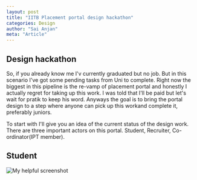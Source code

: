 ```yaml
---
layout: post
title: "IITB Placement portal design hackathon"
categories: Design
author: "Sai Anjan"
meta: "Article"
---
```




## Design hackathon

So, if you already know me I'v currently graduated but no job. But in this scenario I've got some pending tasks from Uni to complete. Right now the biggest in this pipeline is the re-vamp of placement portal and honestly I actually regret for taking up this work. I was told that I'll be paid but let's wait for pratik to keep his word. Anyways the goal is to bring the portal design to a step where anyone can pick up this workand complete it, preferably juniors.

To start with I'll give you an idea of the current status of the design work. There are three important actors on this portal. Student, Recruiter, Co-ordinator(IPT member).

## Student

![My helpful screenshot](/assets/Images/Design_Hackathon_25/Jul/2020/Screenshot_2020-07-25_at_11.23.20_PM.png)